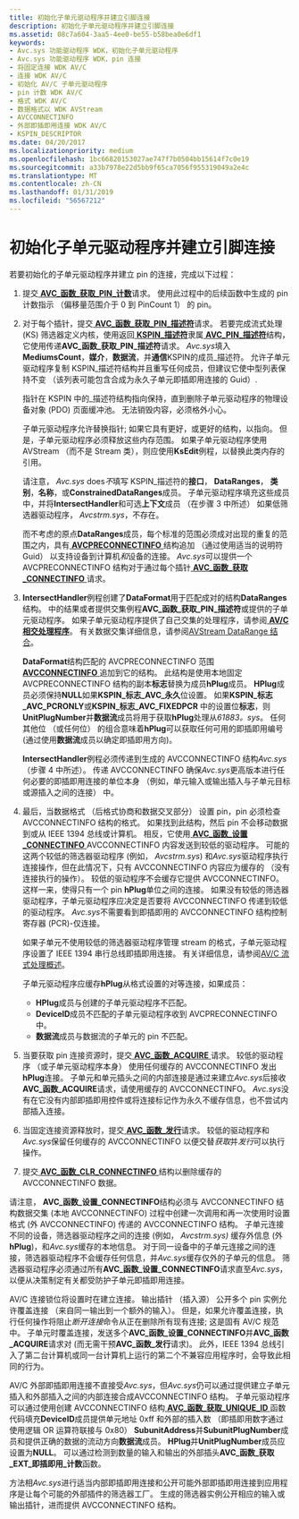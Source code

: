 ```yaml
---
title: 初始化子单元驱动程序并建立引脚连接
description: 初始化子单元驱动程序并建立引脚连接
ms.assetid: 08c7a604-3aa5-4ee0-be55-b58bea0e6df1
keywords:
- Avc.sys 功能驱动程序 WDK，初始化子单元驱动程序
- Avc.sys 功能驱动程序 WDK，pin 连接
- 将固定连接 WDK AV/C
- 连接 WDK AV/C
- 初始化 AV/C 子单元驱动程序
- pin 计数 WDK AV/C
- 格式 WDK AV/C
- 数据格式以 WDK AVStream
- AVCCONNECTINFO
- 外部即插即用连接 WDK AV/C
- KSPIN_DESCRIPTOR
ms.date: 04/20/2017
ms.localizationpriority: medium
ms.openlocfilehash: 1bc66820153027ae747f7b0504bb15614f7c0e19
ms.sourcegitcommit: a33b7978e22d5bb9f65ca7056f955319049a2e4c
ms.translationtype: MT
ms.contentlocale: zh-CN
ms.lasthandoff: 01/31/2019
ms.locfileid: "56567212"
---
```

# <a name="initializing-a-subunit-driver-and-establishing-pin-connections"></a>初始化子单元驱动程序并建立引脚连接


若要初始化的子单元驱动程序并建立 pin 的连接，完成以下过程：

1.  提交[ **AVC\_函数\_获取\_PIN\_计数**](https://msdn.microsoft.com/library/windows/hardware/ff554158)请求。 使用此过程中的后续函数中生成的 pin 计数指示 （偏移量范围介于 0 到 PinCount 1） 的 pin。

2.  对于每个插针，提交[ **AVC\_函数\_获取\_PIN\_描述符**](https://msdn.microsoft.com/library/windows/hardware/ff554160)请求。 若要完成流式处理 (KS) 筛选器定义内核，使用返回[ **KSPIN\_描述符**](https://msdn.microsoft.com/library/windows/hardware/ff563533)隶属[ **AVC\_PIN\_描述符**](https://msdn.microsoft.com/library/windows/hardware/ff554185)结构，它使用传递**AVC\_函数\_获取\_PIN\_描述符**请求。 *Avc.sys*填入**MediumsCount**，**媒介**，**数据流**，并**通信**KSPIN的成员\_描述符。 允许子单元驱动程序复制 KSPIN\_描述符结构并且重写任何成员，但建议它使中型列表保持不变 （该列表可能包含合成为永久子单元即插即用连接的 Guid）.

    指针在 KSPIN 中的\_描述符结构指向保持，直到删除子单元驱动程序的物理设备对象 (PDO) 页面缓冲池。 无法销毁内容，必须格外小心。

    子单元驱动程序允许替换指针; 如果它具有更好，或更好的结构，以指向。 但是，子单元驱动程序必须释放这些内存范围。 如果子单元驱动程序使用 AVStream （而不是 Stream 类），则应使用**KsEdit**例程，以替换此类内存的引用。

    请注意， *Avc.sys* does*不*填写 KSPIN\_描述符的**接口**， **DataRanges**， **类别**，**名称**，或**ConstrainedDataRanges**成员。 子单元驱动程序填充这些成员中，并将**IntersectHandler**和可选**上下文**成员 （在步骤 3 中所述） 如果低筛选器驱动程序， *Avcstrm.sys*，不存在。

    而不考虑的原点**DataRanges**成员，每个标准的范围必须成对出现的重复的范围之内，具有[ **AVCPRECONNECTINFO** ](https://msdn.microsoft.com/library/windows/hardware/ff554103)结构追加 （通过使用适当的说明符 Guid） 以支持设备到计算机*和*设备的连接。 *Avc.sys*可以提供一个 AVCPRECONNECTINFO 结构对于通过每个插针[ **AVC\_函数\_获取\_CONNECTINFO** ](https://msdn.microsoft.com/library/windows/hardware/ff554154)请求。

3.  **IntersectHandler**例程创建了**DataFormat**用于匹配成对的结构**DataRanges**结构。 中的结果或者提供交集例程**AVC\_函数\_获取\_PIN\_描述符**或提供的子单元驱动程序。 如果子单元驱动程序提供了自己交集的处理程序，请参阅[ **AV/C 相交处理程序**](https://msdn.microsoft.com/library/windows/hardware/ff556379)。 有关数据交集详细信息，请参阅[AVStream DataRange 结合](data-range-intersections-in-avstream.md)。

    **DataFormat**结构匹配的 AVCPRECONNECTINFO 范围[ **AVCCONNECTINFO** ](https://msdn.microsoft.com/library/windows/hardware/ff554101)追加到它的结构。 此结构是使用本地固定 AVCPRECONNECTINFO 结构的副本**标志**替换为成员**hPlug**成员。 **HPlug**成员必须保持**NULL**如果**KSPIN\_标志\_AVC\_永久**位设置。 如果**KSPIN\_标志\_AVC\_PCRONLY**或**KSPIN\_标志\_AVC\_FIXEDPCR** 中的设置位**标志**，则**UnitPlugNumber**并**数据流**成员将用于获取**hPlug**处理从*61883。sys*。 任何其他位 （或任何位） 的组合意味着**hPlug**可以获取任何可用的即插即用编号 (通过使用**数据流**成员以确定即插即用方向)。

    **IntersectHandler**例程必须传递到生成的 AVCCONNECTINFO 结构*Avc.sys* （步骤 4 中所述）。 传递 AVCCONNECTINFO 确保*Avc.sys*更高版本进行任何必要的即插即用连接的单位本身 （例如，单元输入或输出插入与子单元目标或源插入之间的连接） 中。

4.  最后，当数据格式 （后格式协商和数据交叉部分） 设置 pin，pin 必须检查 AVCCONNECTINFO 结构的格式。 如果找到此结构，然后 pin 不会移动数据到或从 IEEE 1394 总线或计算机。 相反，它使用[ **AVC\_函数\_设置\_CONNECTINFO** ](https://msdn.microsoft.com/library/windows/hardware/ff554171) AVCCONNECTINFO 内容发送到较低的驱动程序。 可能的这两个较低的筛选器驱动程序 (例如， *Avcstrm.sys*) 和*Avc.sys*驱动程序执行连接操作，但在此情况下，只有 AVCCONNECTINFO 内容应为缓存的 （没有连接执行的操作）。 较低的驱动程序不会缓存它提供 AVCCONNECTINFO。 这样一来，使得只有一个 pin **hPlug**单位之间的连接。 如果没有较低的筛选器驱动程序，子单元驱动程序应决定是否要将 AVCCONNECTINFO 传递到较低的驱动程序。 *Avc.sys*不需要看到即插即用的 AVCCONNECTINFO 结构控制寄存器 (PCR)-仅连接。

    如果子单元不使用较低的筛选器驱动程序管理 stream 的格式，子单元驱动程序设置了 IEEE 1394 串行总线即插即用连接。 有关详细信息，请参阅[AV/C 流式处理概述](av-c-streaming-overview.md)。

    子单元驱动程序应缓存**hPlug**从格式设置的对等连接，如果成员：

    -   **HPlug**成员与创建的子单元驱动程序不匹配。
    -   **DeviceID**成员不匹配的子单元驱动程序收到 AVCPRECONNECTINFO 中。
    -   **数据流**成员与数据流的子单元的 pin 不匹配。

5.  当要获取 pin 连接资源时，提交[ **AVC\_函数\_ACQUIRE** ](https://msdn.microsoft.com/library/windows/hardware/ff554148)请求。 较低的驱动程序 （或子单元驱动程序本身） 使用任何缓存的 AVCCONNECTINFO 发出**hPlug**连接。 子单元和单元插头之间的内部连接是通过来建立*Avc.sys*后接收**AVC\_函数\_ACQUIRE**请求，请使用缓存的 AVCCONNECTINFO。 *Avc.sys*没有在它没有内部即插即用控件或将连接标记作为永久不缓存信息，也不尝试内部插入连接。

6.  当固定连接资源释放时，提交[ **AVC\_函数\_发行**](https://msdn.microsoft.com/library/windows/hardware/ff554169)请求。 较低的驱动程序和*Avc.sys*保留任何缓存的 AVCCONNECTINFO 以便交替*获取*并*发行*可以执行操作。

7.  提交[ **AVC\_函数\_CLR\_CONNECTINFO** ](https://msdn.microsoft.com/library/windows/hardware/ff554149)结构以删除缓存的 AVCCONNECTINFO 数据。

请注意， **AVC\_函数\_设置\_CONNECTINFO**结构必须与 AVCCONNECTINFO 结构数据交集 (本地 AVCCONNECTINFO) 过程中创建一次调用和再一次使用时设置格式 (外 AVCCONNECTINFO) 传递的 AVCCONNECTINFO 结构。 子单元连接不同的设备，筛选器驱动程序之间的连接 (例如， *Avcstrm.sys)* 缓存外信息 (外**hPlug**)，和*Avc.sys*缓存的本地信息。 对于同一设备中的子单元连接之间的连接，筛选器驱动程序不会缓存任何信息，并*Avc.sys*缓存仅外的子单元的信息。 筛选器驱动程序必须通过所有**AVC\_函数\_设置\_CONNECTINFO**请求直至*Avc.sys*，以便从决策制定有关都受防护子单元即插即用连接。

AV/C 连接锁位将设置时在建立连接。 输出插针 （插入源） 公开多个 pin 实例允许覆盖连接 （来自同一输出到一个额外的输入）。 但是，如果允许覆盖连接，执行任何操作将阻止*断开连接*命令从正在删除所有现有连接; 这是固有 AV/C 规范中。 子单元时覆盖连接，发送多个**AVC\_函数\_设置\_CONNECTINFO**并**AVC\_函数\_ACQUIRE**请求对 (而无需干预**AVC\_函数\_发行**请求)。 此外，IEEE 1394 总线引入了第二台计算机或同一台计算机上运行的第二个不兼容应用程序时，会导致此相同的行为。

AV/C 外部即插即用连接不直接受*Avc.sys*，但*Avc.sys*仍可以通过提供建立子单元插入和外部插入之间的内部连接合成AVCCONNECTINFO 结构。 子单元驱动程序可以通过使用创建 AVCCONNECTINFO 结构[ **AVC\_函数\_获取\_UNIQUE\_ID** ](https://msdn.microsoft.com/library/windows/hardware/ff554166)函数代码填充**DeviceID**成员提供单元地址 0xff 和外部的插入数 （即插即用数字通过使用逻辑 OR 运算符联接与 0x80） **SubunitAddress**并**SubunitPlugNumber**成员和提供正确的数据的流动方向**数据流**成员。 **HPlug**并**UnitPlugNumber**成员应设置为**NULL**。 可以通过检测到数量的输入和输出的外部插头**AVC\_函数\_获取\_EXT\_即插即用\_计数**函数。

方法相*Avc.sys*进行适当内部即插即用连接和公开可能外部即插即用连接到应用程序是让每个可能的外部插件的筛选器工厂。 生成的筛选器实例公开相应的输入或输出插针，进而提供 AVCCONNECTINFO 结构。

 

 




